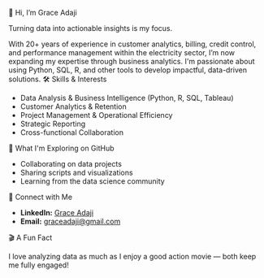 👋 Hi, I’m Grace Adaji

Turning data into actionable insights is my focus.

With 20+ years of experience in customer analytics, billing, credit control, and performance management within the electricity sector, I’m now expanding my expertise through business analytics. I'm passionate about using Python, SQL, R, and other tools to develop impactful, data-driven solutions.
 🛠️ Skills & Interests
- Data Analysis & Business Intelligence (Python, R, SQL, Tableau)  
- Customer Analytics & Retention  
- Project Management & Operational Efficiency  
- Strategic Reporting  
- Cross-functional Collaboration  

 🔭 What I'm Exploring on GitHub

- Collaborating on data projects  
- Sharing scripts and visualizations  
- Learning from the data science community  

 🔗 Connect with Me

- **LinkedIn:** [Grace Adaji](https://www.linkedin.com/in/grace-adaji)  
- **Email:** graceadaji@gmail.com  

 🎬 A Fun Fact

I love analyzing data as much as I enjoy a good action movie — both keep me fully engaged!


